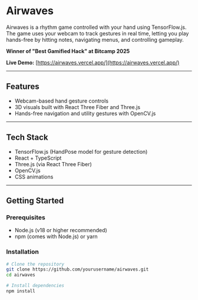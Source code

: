 # Airwaves

Airwaves is a rhythm game controlled with your hand using TensorFlow.js.  
The game uses your webcam to track gestures in real time, letting you play hands-free by hitting notes, navigating menus, and controlling gameplay.

**Winner of "Best Gamified Hack" at Bitcamp 2025**

**Live Demo:** [https://airwaves.vercel.app/](https://airwaves.vercel.app/)

---

## Features
- Webcam-based hand gesture controls
- 3D visuals built with React Three Fiber and Three.js
- Hands-free navigation and utility gestures with OpenCV.js
---

## Tech Stack
- TensorFlow.js (HandPose model for gesture detection)
- React + TypeScript
- Three.js (via React Three Fiber)
- OpenCV.js
- CSS animations

---

## Getting Started

### Prerequisites
- Node.js (v18 or higher recommended)
- npm (comes with Node.js) or yarn

### Installation
```bash
# Clone the repository
git clone https://github.com/yourusername/airwaves.git
cd airwaves

# Install dependencies
npm install
